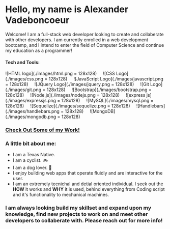 # Hello, my name is Alexander Vadeboncoeur 
Welcome! I am a full-stack web developer looking to create and collaberate with other developers. I am currently enrolled in a web development bootcamp, and I intend to enter the field of Computer Science and continue my education as a programmer!


#### Tech and Tools:
  ![HTML logo](./images/html.png = 128x128)&nbsp;&nbsp;&nbsp;&nbsp;&nbsp;![CSS Logo](./images/css.png = 128x128)&nbsp;&nbsp;&nbsp;&nbsp;&nbsp;![JavaScript Logo](./images/javascript.png = 128x128)&nbsp;&nbsp;&nbsp;&nbsp;&nbsp;![JQuery Logo](./images/jquery.png = 128x128)&nbsp;&nbsp;&nbsp;&nbsp;&nbsp;![Git Logo](./images/git.png = 128x128)&nbsp;&nbsp;&nbsp;&nbsp;&nbsp;![Bootstrap](./images/bootstrap.png = 128x128)&nbsp;&nbsp;&nbsp;&nbsp;&nbsp;![Node.js](./images/nodejs.png = 128x128)&nbsp;&nbsp;&nbsp;&nbsp;&nbsp;![express js](./images/expressjs.png = 128x128)&nbsp;&nbsp;&nbsp;&nbsp;&nbsp;![MySQL](./images/mysql.png = 128x128)&nbsp;&nbsp;&nbsp;&nbsp;&nbsp;![Sequelize](./images/sequelize.png = 128x128)&nbsp;&nbsp;&nbsp;&nbsp;&nbsp;![Handlebars](./images/handlebars.png = 128x128)&nbsp;&nbsp;&nbsp;&nbsp;&nbsp;![MongoDB](./images/mongodb.png = 128x128)
  
  

### [Check Out Some of my Work!](https://alexva397.github.io/alexander-vadeboncoeur-portfolio/)


### A little bit about me:
  - I am a Texas Native.
  - I am a cyclist. :bike:
  - I am a dog lover. :dog:
  - I enjoy building web apps that operate fluidly and are interactive for the user.
  - I am an extremely tecnichal and detial oriented individual. I seek out the __HOW__ it works and __WHY__ it is used, behind everything from Coding script and it's functionality to mechanical machines.

### I am always looking build my skillset and expand upon my knowledge, find new projects to work on and meet other developers to collaberate with. Please reach out for more info!